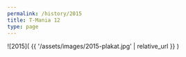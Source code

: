 ```yaml
---
permalink: /history/2015
title: T-Mania 12
type: page
---
```


![2015]( {{ '/assets/images/2015-plakat.jpg' | relative_url }} )

